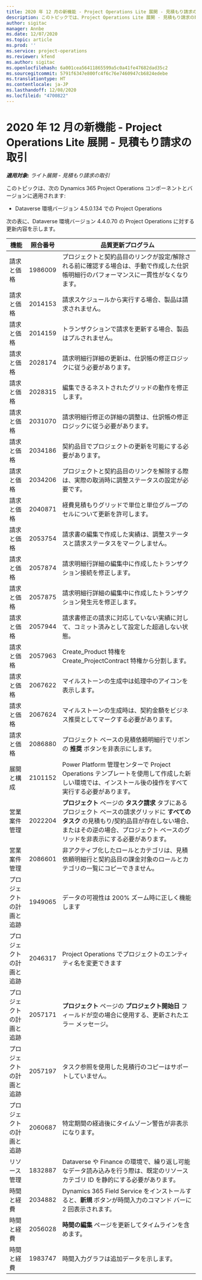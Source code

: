 ```yaml
---
title: 2020 年 12 月の新機能 - Project Operations Lite 展開 - 見積もり請求の取引
description: このトピックでは、Project Operations Lite 展開 - 見積もり請求の取引の 2020 年 12 月リリースで利用可能な品質更新について説明します。
author: sigitac
manager: Annbe
ms.date: 12/07/2020
ms.topic: article
ms.prod: ''
ms.service: project-operations
ms.reviewer: kfend
ms.author: sigitac
ms.openlocfilehash: 6a001cea56411865599a5c0a41fe47682dad35c2
ms.sourcegitcommit: 5791f6347e800fc4f6c76e7460947cb6824edebe
ms.translationtype: HT
ms.contentlocale: ja-JP
ms.lasthandoff: 12/08/2020
ms.locfileid: "4700822"
---
```

# <a name="whats-new-december-2020---project-operations-lite-deployment---deal-to-proforma-invoicing"></a>2020 年 12 月の新機能 - Project Operations Lite 展開 - 見積もり請求の取引

_**適用対象:** ライト展開 - 見積もり請求の取引_

このトピックは、次の Dynamics 365 Project Operations コンポーネントとバージョンに適用されます:

  - Dataverse 環境バージョン 4.5.0.134 での Project Operations 

次の表に、Dataverse 環境バージョン 4.4.0.70 の Project Operations に対する更新内容を示します。

| **機能** | **照合番号** | **品質更新プログラム** |
| --- | --- | --- |
| 請求と価格 | 1986009 | プロジェクトと契約品目のリンクが設定/解除される前に確認する場合は、手動で作成した仕訳帳明細行のパフォーマンスに一貫性がなくなります。 |
| 請求と価格 | 2014153 | 請求スケジュールから実行する場合、製品は請求されません。 |
| 請求と価格 | 2014159 | トランザクションで請求を更新する場合、製品はプルされません。 |
| 請求と価格 | 2028174 | 請求明細行詳細の更新は、仕訳帳の修正ロジックに従う必要があります。 |
| 請求と価格 | 2028315 | 編集できるネストされたグリッドの動作を修正します。 |
| 請求と価格 | 2031070 | 請求明細行修正の詳細の調整は、仕訳帳の修正ロジックに従う必要があります。 |
| 請求と価格 | 2034186 | 契約品目でプロジェクトの更新を可能にする必要があります。 |
| 請求と価格 | 2034206 | プロジェクトと契約品目のリンクを解除する際は、実際の取消時に調整ステータスの設定が必要です。 |
| 請求と価格 | 2040871 | 経費見積もりグリッドで単位と単位グループのセルについて更新を許可します。 |
| 請求と価格 | 2053754 | 請求書の編集で作成した実績は、調整ステータスと請求ステータスをマークしません。 |
| 請求と価格 | 2057874 | 請求明細行詳細の編集中に作成したトランザクション接続を修正します。 |
| 請求と価格 | 2057875 | 請求明細行詳細の編集中に作成したトランザクション発生元を修正します。 |
| 請求と価格 | 2057944 | 請求書修正の請求に対応していない実績に対して、コミット済みとして設定した超過しない状態。 |
| 請求と価格 | 2057963 | Create\_Product 特権を Create\_ProjectContract 特権から分割します。 |
| 請求と価格 | 2067622 | マイルストーンの生成中は処理中のアイコンを表示します。 |
| 請求と価格 | 2067624 | マイルストーンの生成時は、契約金額をビジネス推奨としてマークする必要があります。 |
| 請求と価格 | 2086880 | プロジェクト ベースの見積依頼明細行でリボンの **推奨** ボタンを非表示にします。 |
| 展開と構成 | 2101152 | Power Platform 管理センターで Project Operations テンプレートを使用して作成した新しい環境では、インストール後の操作をすべて実行する必要があります。 |
|  営業案件管理 | 2022204 | **プロジェクト** ページの **タスク請求** タブにあるプロジェクト ベースの請求グリッドに **すべてのタスク** の見積もり/契約品目が存在しない場合、またはその逆の場合、プロジェクト ベースのグリッドを非表示にする必要があります。 |
|  営業案件管理 | 2086601 | 非アクティブ化したロールとカテゴリは、見積依頼明細行と契約品目の課金対象のロールとカテゴリの一覧にコピーできません。 |
| プロジェクトの計画と追跡 | 1949065 | データの可視性は 200% ズーム時に正しく機能します |
| プロジェクトの計画と追跡 | 2046317 | Project Operations でプロジェクトのエンティティ名を変更できます |
| プロジェクトの計画と追跡 | 2057171 | **プロジェクト** ページの **プロジェクト開始日** フィールドが空の場合に使用する、更新されたエラー メッセージ。 |
| プロジェクトの計画と追跡 | 2057197 | タスク参照を使用した見積行のコピーはサポートしていません。 |
| プロジェクトの計画と追跡 | 2060687 | 特定期間の経過後にタイムゾーン警告が非表示になります。 |
| リソース管理 | 1832887 | Dataverse や Finance の環境で、繰り返し可能なデータ読み込みを行う際は、既定のリソース カテゴリ ID を静的にする必要があります。 |
| 時間と経費 | 2034882 | Dynamics 365 Field Service をインストールすると、**新規** ボタンが時間入力のコマンド バーに 2 回表示されます。 |
| 時間と経費 | 2056028 | **時間の編集** ページを更新してタイムラインを含めます。 |
| 時間と経費 | 1983747 | 時間入力グラフは追加データを示します。 |
